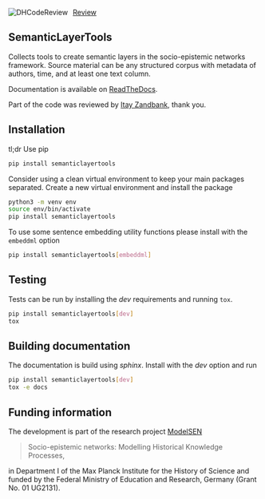 <img src="https://img.shields.io/badge/DHCodeReview-passed-brightgreen" alt="DHCodeReview" style="float: left; margin-right: 10px;" />[Review](https://github.com/DHCodeReview/DHCodeReview/issues/1)

## SemanticLayerTools

Collects tools to create semantic layers in the socio-epistemic networks framework. Source material can be any structured corpus with metadata of authors, time, and at least one text column.

Documentation is available on [ReadTheDocs](https://semanticlayertools.readthedocs.io/).

Part of the code was reviewed by [Itay Zandbank](https://github.com/zmbq), thank you. 

## Installation

tl;dr Use pip

~~~bash
pip install semanticlayertools
~~~

Consider using a clean virtual environment to keep your main packages separated.
Create a new virtual environment and install the package

~~~bash
python3 -m venv env
source env/bin/activate
pip install semanticlayertools
~~~

To use some sentence embedding utility functions please install with the
`embeddml` option

~~~bash
pip install semanticlayertools[embeddml]
~~~

## Testing

Tests can be run by installing the _dev_ requirements and running `tox`.

~~~bash
pip install semanticlayertools[dev]
tox
~~~

## Building documentation

The documentation is build using _sphinx_. Install with the _dev_ option and run

~~~bash
pip install semanticlayertools[dev]
tox -e docs
~~~

## Funding information

The development is part of the research project [ModelSEN](https://modelsen.mpiwg-berlin.mpg.de)

> Socio-epistemic networks: Modelling Historical Knowledge Processes,

in Department I of the Max Planck Institute for the History of Science
and funded by the Federal Ministry of Education and Research, Germany (Grant No. 01 UG2131).
